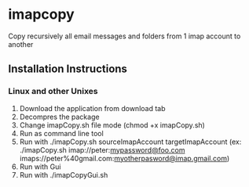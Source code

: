 imapcopy
========

Copy recursively all email messages and folders from 1 imap account to another

Installation Instructions
-------------------------

### Linux and other Unixes
1. Download the application from download tab
2. Decompres the package
3. Change imapCopy.sh file mode (chmod +x imapCopy.sh)
4. Run as command line tool
5. Run with ./imapCopy.sh sourceImapAccount targetImapAccount (ex: ./imapCopy.sh imap://peter:mypassword@foo.com imaps://peter%40gmail.com:myotherpasword@imap.gmail.com)
6. Run with Gui
7. Run with ./imapCopyGui.sh

